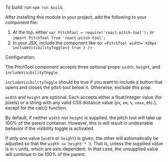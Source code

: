 To build: run `npm run build`.

After installing this module in your project, add the following to your component file:

1. At the top, either `var PitchTool = require('react-pitch-tool');` or `import PitchTool from 'react-pitch-tool';`
2. In your JSX, include the component like so: `<PitchTool width='420px' includeVisibilityToggle={ true } />`

Configuration:

The PitchTool component accepts three optional props: `width`, `height`, and `includeVisibilityToggle`.

`includeVisibilityToggle` should be true if you want to include a button that opens and closes the pitch tool below it. Otherwise, exclude this prop.

`width` and `height` are optional. Each accepts either a float/integer value (for pixels) or a string with any valid CSS distance value (`px`, `em`, `%`, `vmax`, etc.), except for the calc() function.

By default, if neither `width` nor `height` is supplied, the pitch tool will take up 100% of the parent container. However, this is will result in undesirable behavior if the visibility toggle is activated.

If only one value (`width` or `height`) is given, the other will automatically be adjusted so that the `width == height * 3`. That is, unless the supplied value is in `%` units, which are axis-dependent. In that case, the unsupplied value will continue to be 100% of the parent.